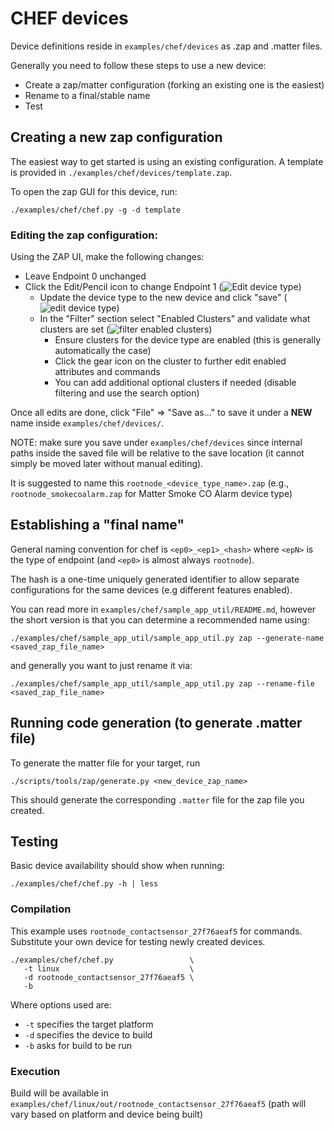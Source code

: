 ﻿---
orphan: true
---

# CHEF devices

Device definitions reside in `examples/chef/devices` as .zap and .matter files.

Generally you need to follow these steps to use a new device:

-   Create a zap/matter configuration (forking an existing one is the easiest)
-   Rename to a final/stable name
-   Test

## Creating a new zap configuration

The easiest way to get started is using an existing configuration. A template is
provided in `./examples/chef/devices/template.zap`.

To open the zap GUI for this device, run:

```
./examples/chef/chef.py -g -d template
```

### Editing the zap configuration:

Using the ZAP UI, make the following changes:

-   Leave Endpoint 0 unchanged
-   Click the Edit/Pencil icon to change Endpoint 1
    (![Edit device type](../../../../../examples/chef/img/endpoint1_edit_pencil.png))
    -   Update the device type to the new device and click "save"
        (![edit device type](../../../../../examples/chef/img/endpoint_edit_type.png))
    -   In the "Filter" section select "Enabled Clusters" and validate what
        clusters are set
        (![filter enabled clusters](../../../../../examples/chef/img/select_enabled_clusters.png))
        -   Ensure clusters for the device type are enabled (this is generally
            automatically the case)
        -   Click the gear icon on the cluster to further edit enabled
            attributes and commands
        -   You can add additional optional clusters if needed (disable
            filtering and use the search option)

Once all edits are done, click "File" => "Save as..." to save it under a **NEW**
name inside `examples/chef/devices/`.

NOTE: make sure you save under `examples/chef/devices` since internal paths
inside the saved file will be relative to the save location (it cannot simply be
moved later without manual editing).

It is suggested to name this `rootnode_<device_type_name>.zap` (e.g.,
`rootnode_smokecoalarm.zap` for Matter Smoke CO Alarm device type)

## Establishing a "final name"

General naming convention for chef is `<ep0>_<ep1>_<hash>` where `<epN>` is the
type of endpoint (and `<ep0>` is almost always `rootnode`).

The hash is a one-time uniquely generated identifier to allow separate
configurations for the same devices (e.g different features enabled).

You can read more in `examples/chef/sample_app_util/README.md`, however the
short version is that you can determine a recommended name using:

```
./examples/chef/sample_app_util/sample_app_util.py zap --generate-name <saved_zap_file_name>
```

and generally you want to just rename it via:

```
./examples/chef/sample_app_util/sample_app_util.py zap --rename-file <saved_zap_file_name>
```

## Running code generation (to generate .matter file)

To generate the matter file for your target, run

```
./scripts/tools/zap/generate.py <new_device_zap_name>
```

This should generate the corresponding `.matter` file for the zap file you
created.

## Testing

Basic device availability should show when running:

```
./examples/chef/chef.py -h | less
```

### Compilation

This example uses `rootnode_contactsensor_27f76aeaf5` for commands. Substitute
your own device for testing newly created devices.

```
./examples/chef/chef.py                 \
   -t linux                             \
   -d rootnode_contactsensor_27f76aeaf5 \
   -b
```

Where options used are:

-   `-t` specifies the target platform
-   `-d` specifies the device to build
-   `-b` asks for build to be run

### Execution

Build will be available in
`examples/chef/linux/out/rootnode_contactsensor_27f76aeaf5` (path will vary
based on platform and device being built)
